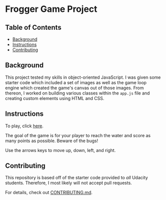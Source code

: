 # Frogger Game Project

## Table of Contents

* [Background](#background)
* [Instructions](#instructions)
* [Contributing](#contributing)

## Background

This project tested my skills in object-oriented JavaScript. I was given some starter code which included a set of images as well as the game loop engine which created the game's canvas out of those images. From thereon, I worked on building various classes within the `app.js` file and creating custom elements using HTML and CSS.

## Instructions

To play, click [here](https://neocyte.github.io/frontend-nanodegree-arcade-game/).

The goal of the game is for your player to reach the water and score as many points as possible. Beware of the bugs!

Use the arrows keys to move up, down, left, and right.

## Contributing

This repository is based off of the starter code provided to _all_ Udacity students. Therefore, I most likely will not accept pull requests.

For details, check out [CONTRIBUTING.md](CONTRIBUTING.md).
